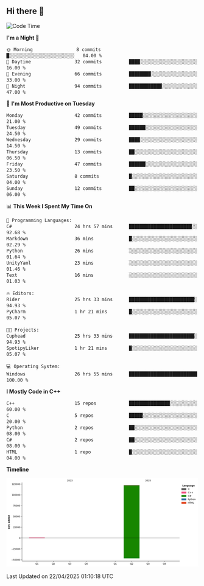 ## Hi there 👋

<!--
**wxrstvrsn/wxrstvrsn** is a ✨ _special_ ✨ repository because its `README.md` (this file) appears on your GitHub profile.

Here are some ideas to get you started:

- 🔭 I’m currently working on ...
- 🌱 I’m currently learning ...
- 👯 I’m looking to collaborate on ...
- 🤔 I’m looking for help with ...
- 💬 Ask me about ...
- 📫 How to reach me: ...
- 😄 Pronouns: ...
- ⚡ Fun fact: ...
-->
<!--START_SECTION:waka-->
![Code Time](http://img.shields.io/badge/Code%20Time-30%20hrs%2038%20mins-blue)

**I'm a Night 🦉** 

```text
🌞 Morning                8 commits           █░░░░░░░░░░░░░░░░░░░░░░░░   04.00 % 
🌆 Daytime                32 commits          ████░░░░░░░░░░░░░░░░░░░░░   16.00 % 
🌃 Evening                66 commits          ████████░░░░░░░░░░░░░░░░░   33.00 % 
🌙 Night                  94 commits          ████████████░░░░░░░░░░░░░   47.00 % 
```
📅 **I'm Most Productive on Tuesday** 

```text
Monday                   42 commits          █████░░░░░░░░░░░░░░░░░░░░   21.00 % 
Tuesday                  49 commits          ██████░░░░░░░░░░░░░░░░░░░   24.50 % 
Wednesday                29 commits          ████░░░░░░░░░░░░░░░░░░░░░   14.50 % 
Thursday                 13 commits          ██░░░░░░░░░░░░░░░░░░░░░░░   06.50 % 
Friday                   47 commits          ██████░░░░░░░░░░░░░░░░░░░   23.50 % 
Saturday                 8 commits           █░░░░░░░░░░░░░░░░░░░░░░░░   04.00 % 
Sunday                   12 commits          ██░░░░░░░░░░░░░░░░░░░░░░░   06.00 % 
```


📊 **This Week I Spent My Time On** 

```text
💬 Programming Languages: 
C#                       24 hrs 57 mins      ███████████████████████░░   92.68 % 
Markdown                 36 mins             █░░░░░░░░░░░░░░░░░░░░░░░░   02.29 % 
Python                   26 mins             ░░░░░░░░░░░░░░░░░░░░░░░░░   01.64 % 
UnityYaml                23 mins             ░░░░░░░░░░░░░░░░░░░░░░░░░   01.46 % 
Text                     16 mins             ░░░░░░░░░░░░░░░░░░░░░░░░░   01.03 % 

🔥 Editors: 
Rider                    25 hrs 33 mins      ████████████████████████░   94.93 % 
PyCharm                  1 hr 21 mins        █░░░░░░░░░░░░░░░░░░░░░░░░   05.07 % 

🐱‍💻 Projects: 
Cuphead                  25 hrs 33 mins      ████████████████████████░   94.93 % 
SpotipyLiker             1 hr 21 mins        █░░░░░░░░░░░░░░░░░░░░░░░░   05.07 % 

💻 Operating System: 
Windows                  26 hrs 55 mins      █████████████████████████   100.00 % 
```

**I Mostly Code in C++** 

```text
C++                      15 repos            ███████████████░░░░░░░░░░   60.00 % 
C                        5 repos             █████░░░░░░░░░░░░░░░░░░░░   20.00 % 
Python                   2 repos             ██░░░░░░░░░░░░░░░░░░░░░░░   08.00 % 
C#                       2 repos             ██░░░░░░░░░░░░░░░░░░░░░░░   08.00 % 
HTML                     1 repo              █░░░░░░░░░░░░░░░░░░░░░░░░   04.00 % 
```



**Timeline**

![Lines of Code chart](https://raw.githubusercontent.com/wxrstvrsn/wxrstvrsn/main/assets/bar_graph.png)


 Last Updated on 22/04/2025 01:10:18 UTC
<!--END_SECTION:waka-->
